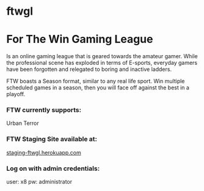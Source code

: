 ftwgl
=====

# For The Win Gaming League

Is an online gaming league that is geared towards the amateur gamer.
While the professional scene has exploded in terms of E-sports, everyday
gamers have been forgotten and relegated to boring and inactive ladders.

FTW boasts a Season format, similar to any real life sport. Win multiple
scheduled games in a season, then you will face off against the best in a
playoff.

### FTW currently supports:
Urban Terror

### FTW Staging Site available at:
[staging-ftwgl.herokuapp.com](staging-ftwgl.herokuapp.com)

### Log on with admin credentials:
user: x8  pw: administrator
